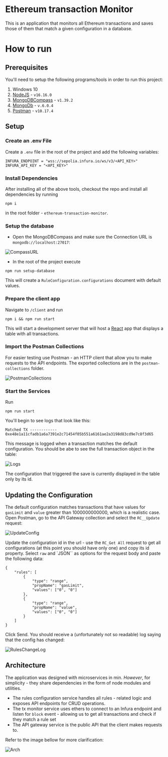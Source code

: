 # Ethereum transaction Monitor

This is an application that monitors all Ethereum transactions and saves those of them that match a given configuration in a database.

# How to run

## Prerequisites

You'll need to setup the following programs/tools in order to run this project:

1. Windows 10
2. [NodeJS](https://nodejs.org/dist/v16.16.0/) - `v16.16.0`
3. [MongoDBCompass](https://www.mongodb.com/try/download/compass) - `v1.39.2`
4. [MongoDb](https://www.mongodb.com/try/download/community-kubernetes-operator) - `v.6.0.4`
5. [Postman](https://www.postman.com/) - `v10.17.4`

## Setup

### Create an .env File

Create a `.env` file in the root of the project and add the following variables:

```
INFURA_ENDPOINT = "wss://sepolia.infura.io/ws/v3/<API_KEY>"
INFURA_API_KEY = "<API_KEY>"
```

### Install Dependencies

After installing all of the above tools, checkout the repo and install all dependencies by running

```
npm i
```

in the root folder - `ethereum-transaction-monitor`.

### Setup the database

- Open the MongoDBCompass and make sure the Connection URL is `mongodb://localhost:27017`:

![CompassURL](/docs/images/CompassURL.PNG)

- In the root of the project execute
```
npm run setup-database
```

This will create a `RuleConfiguration.configurations` document with default values.

### Prepare the client app

Navigate to `/client` and run

```
npm i && npm run start
```
This will start a development server that will host a [React](https://react.dev/) app that displays a table with all transactions.

### Import the Postman Collections

For easier testing use Postman - an HTTP client that allow you to make requests to the API endpoints. The exported collections are in the `postman-collections` folder.

![PostmanCollections](/docs/images/PostmanImportColl.PNG)

### Start the Services

Run
```
npm run start
```

You'll begin to see logs that look like this:

```
Matched TX ------------ 0xe48e1a11cfadb1a6a7391e2c71454f05b551a6161ae2a3198d83cd9e7c8f3d65
```

This message is logged when a transaction matches the default configuration.
You should be abe to see the full transaction object in the table:

![Logs](/docs/images/Logs.PNG)

The configuration that triggered the save is currently displayed in the table only by its id.

## Updating the Configuration

The default configuration matches transactions that have values for `gasLimit` and `value` greater than 1000000000000, which is a realistic case. Open Postman, go to the API Gateway collection and select the `RC__Update` request:

![UpdateConfig](/docs/images/UpdateConfig.PNG)

Update the configuration id in the url - use the `RC_Get All` request to get all configurations (at this point you should have only one) and copy its id property. Select `raw` and `JSON`` as options for the request body and paste the following data:

```
{
    "rules": [
        {
            "type": "range",
            "propName": "gasLimit",
            "values": ["0", "0"]
        },
        {
            "type": "range",
            "propName": "value",
            "values": ["0", "0"]
        }
    ]
}
```

Click Send. You should receive a (unfortunately not so readable) log saying that the config has changed:

![RulesChangeLog](/docs/images/RulesChangeLog.PNG)

## Architecture

The application was designed with microservices in min. *However*, for simplicity - they share dependencies in the form of node modules and utilities. 

- The rules configuration service handles all rules - related logic and exposes API endpoints for CRUD operations.
- The tx monitor service uses ethers to connect to an Infura endpoint and listen for `block` event - allowing us to get all transactions and check if they match a rule set
- The API gateway service is the public API that the client makes requests to.

Refer to the image bellow for more clarification:

![Arch](/docs/images/Arch.PNG)